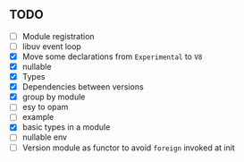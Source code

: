 ## TODO
- [ ] Module registration
- [ ] libuv event loop
- [x] Move some declarations from `Experimental` to `V8`
- [x] nullable
- [x] Types
- [x] Dependencies between versions
- [x] group by module
- [ ] esy to opam
- [ ] example
- [x] basic types in a module
- [ ] nullable env
- [ ] Version module as functor to avoid `foreign` invoked at init